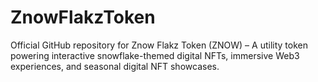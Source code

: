 # ZnowFlakzToken
Official GitHub repository for Znow Flakz Token (ZNOW) – A utility token powering interactive snowflake-themed digital NFTs, immersive Web3 experiences, and seasonal digital NFT showcases.
